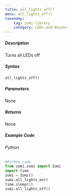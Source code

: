 ```yaml
---
title: all_lights_off()
menu: all_lights_off()
taxonomy:
    tag: zumi-library
    category: LEDs-and-Buzzer
---
```


##### Description
Turns all LEDs off

##### Syntax
```all_lights_off()```<br />

##### Parameters
None

##### Returns
None

##### Example Code
###### Python
```python
#Python code
from zumi.zumi import Zumi 
import time
zumi = Zumi()
zumi.all_lights_on()
time.sleep(2)
zumi.all_lights_off()
```